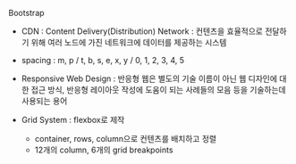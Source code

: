 Bootstrap

- CDN : Content Delivery(Distribution) Network : 컨텐츠을 효율적으로 전달하기 위해 여러 노드에 가진 네트워크에 데이터를 제공하는 시스템

- spacing : m, p / t, b, s, e, x, y / 0, 1, 2, 3, 4, 5

- Responsive Web Design : 반응형 웹은 별도의 기술 이름이 아닌 웹 디자인에 대한 접근 방식, 반응형 레이아웃 작성에 도움이 되는 사례들의 모음 등을 기술하는데 사용되는 용어

- Grid System : flexbox로 제작

  - container, rows, column으로 컨텐츠를 배치하고 정렬
  - 12개의 column, 6개의 grid breakpoints

  